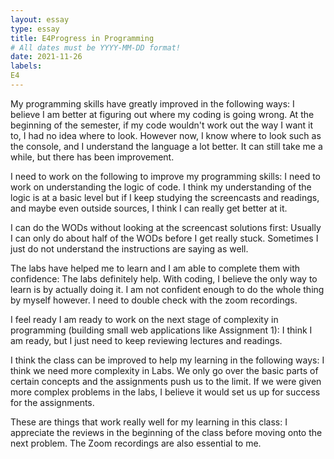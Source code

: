 ```yaml
---
layout: essay
type: essay
title: E4Progress in Programming
# All dates must be YYYY-MM-DD format!
date: 2021-11-26
labels:
E4
---
```

My programming skills have greatly improved in the following ways:
I believe I am better at figuring out where my coding is going wrong. At the beginning of the semester, if my code wouldn't work out the way I want it to, I had no idea where to look. However now, I know where to look such as the console, and I understand the language a lot better. It can still take me a while, but there has been improvement. 

I need to work on the following to improve my programming skills:
I need to work on understanding the logic of code. I think my understanding of the logic is at a basic level but if I keep studying the screencasts and readings, and maybe even outside sources, I think I can really get better at it.

I can do the WODs without looking at the screencast solutions first:
Usually I can only do about half of the WODs before I get really stuck. Sometimes I just do not understand the instructions are saying as well.

The labs have helped me to learn and I am able to complete them with confidence:
The labs definitely help. With coding, I believe the only way to learn is by actually doing it. I am not confident enough to do the whole thing by myself however. I need to double check with the zoom recordings.
 
I feel ready I am ready to work on the next stage of complexity in programming (building small web applications like Assignment 1):
I think I am ready, but I just need to keep reviewing lectures and readings.
 
I think the class can be improved to help my learning in the following ways:
I think we need more complexity in Labs. We only go over the basic parts of certain concepts and the assignments push us to the limit. If we were given more complex problems in the labs, I believe it would set us up for success for the assignments.

These are things that work really well for my learning in this class:
I appreciate the reviews in the beginning of the class before moving onto the next problem. The Zoom recordings are also essential to me.
